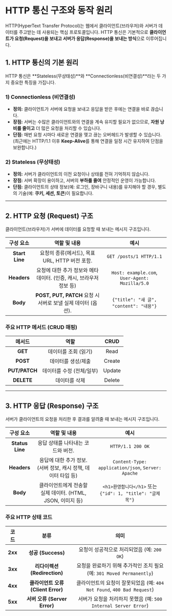 # HTTP 통신 구조와 동작 원리

HTTP(HyperText Transfer Protocol)는 웹에서 클라이언트(브라우저)와 서버가 데이터를 주고받는 데 사용되는 핵심 프로토콜입니다. HTTP 통신은 기본적으로 **클라이언트가 요청(Request)을 보내고 서버가 응답(Response)을 보내는 방식**으로 이루어집니다.

## 1. HTTP 통신의 기본 원리

HTTP 통신은 **Stateless(무상태성)**와 **Connectionless(비연결성)**라는 두 가지 중요한 특징을 가집니다.

### 1) Connectionless (비연결성)

* **정의:** 클라이언트가 서버에 요청을 보내고 응답을 받은 후에는 연결을 바로 끊습니다.
* **장점:** 서버는 수많은 클라이언트와의 연결을 계속 유지할 필요가 없으므로, **자원 낭비를 줄이고** 더 많은 요청을 처리할 수 있습니다.
* **단점:** 매번 요청 시마다 새로운 연결을 맺고 끊는 오버헤드가 발생할 수 있습니다. (최근에는 HTTP/1.1 이후 **Keep-Alive**를 통해 연결을 일정 시간 유지하여 단점을 보완합니다.)

### 2) Stateless (무상태성)

* **정의:** 서버가 클라이언트의 이전 요청이나 상태를 전혀 기억하지 않습니다.
* **장점:** 서버 확장이 용이하고, 서버의 **부하를 줄여** 안정적인 운영이 가능합니다.
* **단점:** 클라이언트의 상태 정보(예: 로그인, 장바구니 내용)를 유지해야 할 경우, 별도의 기술(예: **쿠키, 세션, 토큰**)이 필요합니다.

---

## 2. HTTP 요청 (Request) 구조

클라이언트(브라우저)가 서버에 데이터를 요청할 때 보내는 메시지 구조입니다.

| 구성 요소 | 역할 및 내용 | 예시 |
| :---: | :---: | :---: |
| **Start Line** | 요청의 종류(메서드), 목표 URL, HTTP 버전 포함. | `GET /posts/1 HTTP/1.1` |
| **Headers** | 요청에 대한 추가 정보와 메타데이터. (인증, 캐시, 브라우저 정보 등) | `Host: example.com`, `User-Agent: Mozilla/5.0` |
| **Body** | **POST, PUT, PATCH** 요청 시 서버로 보낼 실제 데이터 (옵션). | `{"title": "새 글", "content": "내용"}` |

### 주요 HTTP 메서드 (CRUD 매핑)

| 메서드 | 역할 | CRUD |
| :---: | :---: | :---: |
| **GET** | 데이터를 조회 (읽기) | Read |
| **POST** | 데이터를 생성/제출 | Create |
| **PUT/PATCH** | 데이터를 수정 (전체/일부) | Update |
| **DELETE** | 데이터를 삭제 | Delete |

---

## 3. HTTP 응답 (Response) 구조

서버가 클라이언트의 요청을 처리한 후 결과를 알려줄 때 보내는 메시지 구조입니다.

| 구성 요소 | 역할 및 내용 | 예시 |
| :---: | :---: | :---: |
| **Status Line** | 응답 상태를 나타내는 코드와 버전. | `HTTP/1.1 200 OK` |
| **Headers** | 응답에 대한 추가 정보. (서버 정보, 캐시 정책, 데이터 타입 등) | `Content-Type: application/json`, `Server: Apache` |
| **Body** | 클라이언트에게 전송할 실제 데이터. (HTML, JSON, 이미지 등) | `<h1>환영합니다</h1>` 또는 `{"id": 1, "title": "글제목"}` |

### 주요 HTTP 상태 코드

| 코드 | 분류 | 의미 |
| :---: | :---: | :---: |
| **2xx** | **성공 (Success)** | 요청이 성공적으로 처리되었음 (예: `200 OK`) |
| **3xx** | **리다이렉션 (Redirection)** | 요청을 완료하기 위해 추가적인 조치 필요 (예: `301 Moved Permanently`) |
| **4xx** | **클라이언트 오류 (Client Error)** | 클라이언트의 요청이 잘못되었음 (예: `404 Not Found`, `400 Bad Request`) |
| **5xx** | **서버 오류 (Server Error)** | 서버가 요청을 처리하지 못했음 (예: `500 Internal Server Error`) |
